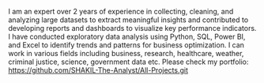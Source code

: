I am an expert over 2 years of experience in collecting, cleaning, and analyzing large datasets to extract meaningful insights and contributed to developing reports and dashboards to visualize key performance indicators. 
I have conducted exploratory data analysis using Python, SQL, Power BI, and Excel to identify trends and patterns for business optimization. 
I can work in various fields including business, research, healthcare, weather, criminal justice, science, government data etc.
Please check my portfolio: 
https://github.com/SHAKIL-The-Analyst/All-Projects.git

